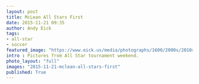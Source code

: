 ```yaml
---
layout: post
title: McLean All Stars First
date: 2015-11-21 09:35
author: Andy Eick
tags: 
- all-star
- soccer
featured_image: "https://www.eick.us/media/photographs/1600/2000s/2010s/2015/11/2015-11-21/20151121-0472.jpg"
intro : Pictures from All Star tournament weekend.
photo_layout: "full"
images: "2015-11-21-mclean-all-stars-first"
published: True
---
```

